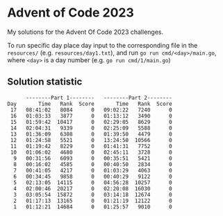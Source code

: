 # Advent of Code 2023

My solutions for the Advent Of Code 2023 challenges.

To run specific day place day input to the corresponding file in the
`resources/` (e.g. `resources/day1.txt`), and run `go run cmd/<day>/main.go`,
where `<day>` is a day number (e.g. `go run cmd/1/main.go`)

## Solution statistic
```
      --------Part 1--------   --------Part 2--------
Day       Time   Rank  Score       Time   Rank  Score
 17   08:41:02   8084      0   09:02:22   7240      0
 16   01:03:33   3877      0   01:13:12   3490      0
 15   01:59:42  10417      0   02:29:05   8629      0
 14   02:04:31   9339      0   02:25:09   5588      0
 13   01:36:09   6308      0   01:39:50   4479      0
 12   01:24:58   5521      0   13:24:50  10566      0
 11   01:19:42   8229      0   01:41:31   7752      0
 10   01:06:02   4680      0   02:45:11   3728      0
  9   00:31:56   6093      0   00:35:51   5421      0
  8   00:16:02   4585      0   00:40:50   2834      0
  7   00:41:05   4217      0   01:03:29   4063      0
  6   00:34:45   9858      0   00:40:29   9122      0
  5   02:13:05  14115      0   04:56:28  10257      0
  4   02:00:46  20217      0   02:20:08  16030      0
  3   03:05:54  15872      0   03:14:18  12674      0
  2   01:17:13  13165      0   01:21:19  12122      0
  1   01:12:21  14684      0   01:25:57   9010      0
```
